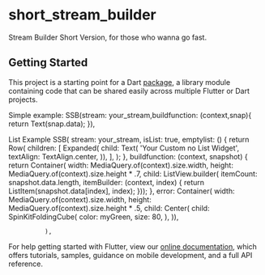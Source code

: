 # short_stream_builder

Stream Builder Short Version, for those who wanna go fast.

## Getting Started

This project is a starting point for a Dart
[package](https://flutter.dev/developing-packages/),
a library module containing code that can be shared easily across
multiple Flutter or Dart projects.


Simple example:
            SSB(stream: your_stream,buildfunction: (context,snap){
                return Text(snap.data);
              }),

   List Example
                SSB(
                stream: your_stream,
                isList: true,
                emptylist: () {
                  return Row(
                    children: <Widget>[
                      Expanded(
                          child: Text(
                        'Your Custom no List Widget',
                        textAlign: TextAlign.center,
                      )),
                    ],
                  );
                },
                buildfunction: (context, snapshot) {
                  return Container(
                      width: MediaQuery.of(context).size.width,
                      height: MediaQuery.of(context).size.height * .7,
                      child: ListView.builder(
                          itemCount: snapshot.data.length,
                          itemBuilder: (context, index) {
                            return ListItem(snapshot.data[index], index);
                          }));
                },
                error: Container(
                    width: MediaQuery.of(context).size.width,
                    height: MediaQuery.of(context).size.height * .5,
                    child: Center(
                      child: SpinKitFoldingCube(
                        color: myGreen,
                        size: 80,
                      ),
                    )),

              ),

For help getting started with Flutter, view our 
[online documentation](https://flutter.dev/docs), which offers tutorials, 
samples, guidance on mobile development, and a full API reference.
